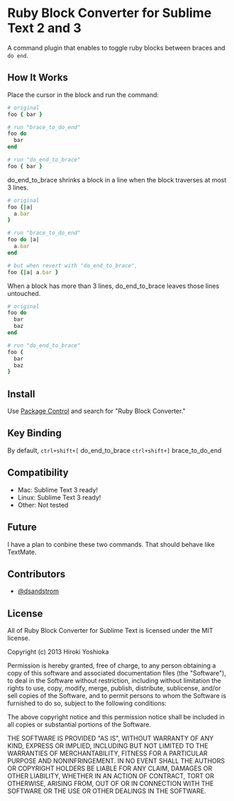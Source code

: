 Ruby Block Converter for Sublime Text 2 and 3
==============================
A command plugin that enables to toggle ruby blocks between braces and `do end`.

How It Works
--------------
Place the cursor in the block and run the command:

```ruby
# original
foo { bar }

# run "brace_to_do_end"
foo do
  bar
end

# run "do_end_to_brace"
foo { bar }
```

do_end_to_brace shrinks a block in a line when the block traverses at most 3 lines.

```ruby
# original
foo {|a|
  a.bar
}

# run "brace_to_do_end"
foo do |a|
  a.bar
end

# but when revert with "do_end_to_brace",
foo {|a| a.bar }
```

When a block has more than 3 lines, do_end_to_brace leaves those lines untouched.

```ruby
# original
foo do
  bar
  baz
end

# run "do_end_to_brace"
foo {
  bar
  baz
}
```

Install
-------
Use [Package Control](http://wbond.net/sublime_packages/package_control) and search for "Ruby Block Converter."

Key Binding
-----------
By default,
`ctrl+shift+[` do_end_to_brace
`ctrl+shift+]` brace_to_do_end

Compatibility
-------------
- Mac: Sublime Text 3 ready!
- Linux: Sublime Text 3 ready!
- Other: Not tested

Future
------
I have a plan to conbine these two commands. That should behave like TextMate.

Contributors
------------
- [@dsandstrom](https://github.com/dsandstrom)

License
-------
All of Ruby Block Converter for Sublime Text is licensed under the MIT license.

Copyright (c) 2013 Hiroki Yoshioka

Permission is hereby granted, free of charge, to any person obtaining a copy of this software and associated documentation files (the "Software"), to deal in the Software without restriction, including without limitation the rights to use, copy, modify, merge, publish, distribute, sublicense, and/or sell copies of the Software, and to permit persons to whom the Software is furnished to do so, subject to the following conditions:

The above copyright notice and this permission notice shall be included in all copies or substantial portions of the Software.

THE SOFTWARE IS PROVIDED "AS IS", WITHOUT WARRANTY OF ANY KIND, EXPRESS OR IMPLIED, INCLUDING BUT NOT LIMITED TO THE WARRANTIES OF MERCHANTABILITY, FITNESS FOR A PARTICULAR PURPOSE AND NONINFRINGEMENT. IN NO EVENT SHALL THE AUTHORS OR COPYRIGHT HOLDERS BE LIABLE FOR ANY CLAIM, DAMAGES OR OTHER LIABILITY, WHETHER IN AN ACTION OF CONTRACT, TORT OR OTHERWISE, ARISING FROM, OUT OF OR IN CONNECTION WITH THE SOFTWARE OR THE USE OR OTHER DEALINGS IN THE SOFTWARE.
